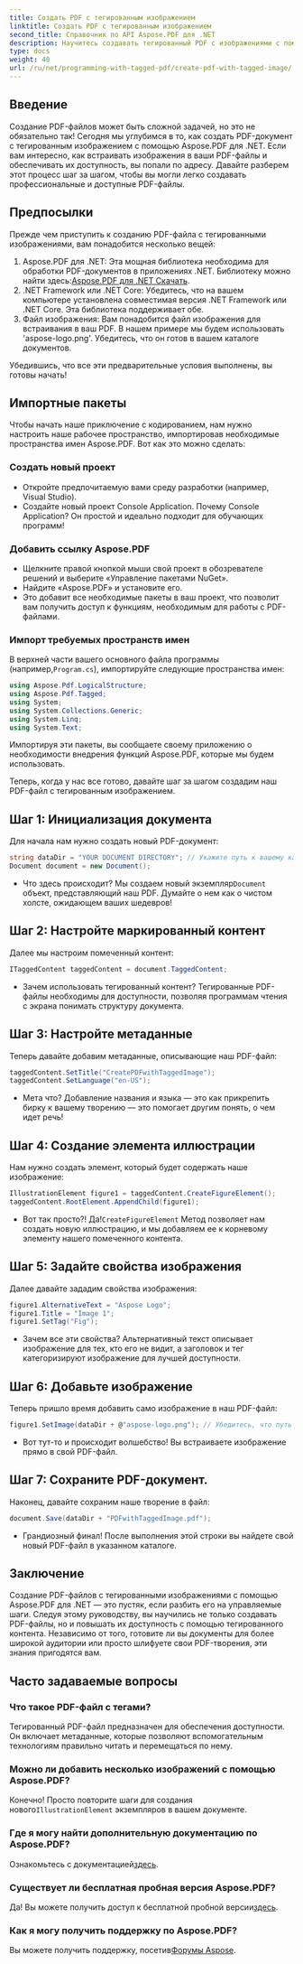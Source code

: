 ```yaml
---
title: Создать PDF с тегированным изображением
linktitle: Создать PDF с тегированным изображением
second_title: Справочник по API Aspose.PDF для .NET
description: Научитесь создавать тегированный PDF с изображениями с помощью Aspose.PDF для .NET. Следуйте нашему пошаговому руководству для доступного и профессионального создания документов.
type: docs
weight: 40
url: /ru/net/programming-with-tagged-pdf/create-pdf-with-tagged-image/
---
```

## Введение

Создание PDF-файлов может быть сложной задачей, но это не обязательно так! Сегодня мы углубимся в то, как создать PDF-документ с тегированным изображением с помощью Aspose.PDF для .NET. Если вам интересно, как встраивать изображения в ваши PDF-файлы и обеспечивать их доступность, вы попали по адресу. Давайте разберем этот процесс шаг за шагом, чтобы вы могли легко создавать профессиональные и доступные PDF-файлы.

## Предпосылки

Прежде чем приступить к созданию PDF-файла с тегированными изображениями, вам понадобится несколько вещей:

1. Aspose.PDF для .NET: Эта мощная библиотека необходима для обработки PDF-документов в приложениях .NET. Библиотеку можно найти здесь:[Aspose.PDF для .NET Скачать](https://releases.aspose.com/pdf/net/).
2. .NET Framework или .NET Core: Убедитесь, что на вашем компьютере установлена совместимая версия .NET Framework или .NET Core. Эта библиотека поддерживает обе.
3. Файл изображения: Вам понадобится файл изображения для встраивания в ваш PDF. В нашем примере мы будем использовать 'aspose-logo.png'. Убедитесь, что он готов в вашем каталоге документов. 

Убедившись, что все эти предварительные условия выполнены, вы готовы начать!

## Импортные пакеты

Чтобы начать наше приключение с кодированием, нам нужно настроить наше рабочее пространство, импортировав необходимые пространства имен Aspose.PDF. Вот как это можно сделать:

### Создать новый проект

- Откройте предпочитаемую вами среду разработки (например, Visual Studio).
- Создайте новый проект Console Application. Почему Console Application? Он простой и идеально подходит для обучающих программ!

### Добавить ссылку Aspose.PDF

- Щелкните правой кнопкой мыши свой проект в обозревателе решений и выберите «Управление пакетами NuGet».
- Найдите «Aspose.PDF» и установите его. 
- Это добавит все необходимые пакеты в ваш проект, что позволит вам получить доступ к функциям, необходимым для работы с PDF-файлами.

### Импорт требуемых пространств имен

 В верхней части вашего основного файла программы (например,`Program.cs`), импортируйте следующие пространства имен:

```csharp
using Aspose.Pdf.LogicalStructure;
using Aspose.Pdf.Tagged;
using System;
using System.Collections.Generic;
using System.Linq;
using System.Text;
```

Импортируя эти пакеты, вы сообщаете своему приложению о необходимости внедрения функций Aspose.PDF, которые мы будем использовать.

Теперь, когда у нас все готово, давайте шаг за шагом создадим наш PDF-файл с тегированным изображением.

## Шаг 1: Инициализация документа

Для начала нам нужно создать новый PDF-документ:

```csharp
string dataDir = "YOUR DOCUMENT DIRECTORY"; // Укажите путь к вашему каталогу
Document document = new Document();
```

-  Что здесь происходит? Мы создаем новый экземпляр`Document` объект, представляющий наш PDF. Думайте о нем как о чистом холсте, ожидающем ваших шедевров!

## Шаг 2: Настройте маркированный контент

Далее мы настроим помеченный контент:

```csharp
ITaggedContent taggedContent = document.TaggedContent;
```

- Зачем использовать тегированный контент? Тегированные PDF-файлы необходимы для доступности, позволяя программам чтения с экрана понимать структуру документа.

## Шаг 3: Настройте метаданные

Теперь давайте добавим метаданные, описывающие наш PDF-файл:

```csharp
taggedContent.SetTitle("CreatePDFwithTaggedImage");
taggedContent.SetLanguage("en-US");
```

- Мета что? Добавление названия и языка — это как прикрепить бирку к вашему творению — это помогает другим понять, о чем идет речь!

## Шаг 4: Создание элемента иллюстрации

Нам нужно создать элемент, который будет содержать наше изображение:

```csharp
IllustrationElement figure1 = taggedContent.CreateFigureElement();
taggedContent.RootElement.AppendChild(figure1);
```

-  Вот так просто?! Да!`CreateFigureElement` Метод позволяет нам создать новую иллюстрацию, и мы добавляем ее к корневому элементу нашего помеченного контента.

## Шаг 5: Задайте свойства изображения

Далее давайте зададим свойства изображения:

```csharp
figure1.AlternativeText = "Aspose Logo";
figure1.Title = "Image 1";
figure1.SetTag("Fig");
```

- Зачем все эти свойства? Альтернативный текст описывает изображение для тех, кто его не видит, а заголовок и тег категоризируют изображение для лучшей доступности.

## Шаг 6: Добавьте изображение

Теперь пришло время добавить само изображение в наш PDF-файл:

```csharp
figure1.SetImage(dataDir + @"aspose-logo.png"); // Убедитесь, что путь к изображению указан правильно!
```

- Вот тут-то и происходит волшебство! Вы встраиваете изображение прямо в свой PDF-файл. 

## Шаг 7: Сохраните PDF-документ.

Наконец, давайте сохраним наше творение в файл:

```csharp
document.Save(dataDir + "PDFwithTaggedImage.pdf");
```

- Грандиозный финал! После выполнения этой строки вы найдете свой новый PDF-файл в указанном каталоге.

## Заключение

Создание PDF-файлов с тегированными изображениями с помощью Aspose.PDF для .NET — это пустяк, если разбить его на управляемые шаги. Следуя этому руководству, вы научились не только создавать PDF-файлы, но и повышать их доступность с помощью тегированного контента. Независимо от того, готовите ли вы документы для более широкой аудитории или просто шлифуете свои PDF-творения, эти знания пригодятся вам.

## Часто задаваемые вопросы

### Что такое PDF-файл с тегами?
Тегированный PDF-файл предназначен для обеспечения доступности. Он включает метаданные, которые позволяют вспомогательным технологиям правильно читать и перемещаться по нему.

### Можно ли добавить несколько изображений с помощью Aspose.PDF?
 Конечно! Просто повторите шаги для создания нового`IllustrationElement` экземпляров в вашем документе.

### Где я могу найти дополнительную документацию по Aspose.PDF?
 Ознакомьтесь с документацией[здесь](https://reference.aspose.com/pdf/net/).

### Существует ли бесплатная пробная версия Aspose.PDF?
 Да! Вы можете получить доступ к бесплатной пробной версии[здесь](https://releases.aspose.com/).

### Как я могу получить поддержку по Aspose.PDF?
 Вы можете получить поддержку, посетив[Форумы Aspose](https://forum.aspose.com/c/pdf/10).